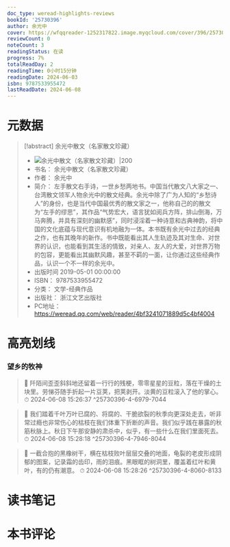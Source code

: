 ```yaml
---
doc_type: weread-highlights-reviews
bookId: '25730396'
author: 余光中
cover: https://wfqqreader-1252317822.image.myqcloud.com/cover/396/25730396/t7_25730396.jpg
reviewCount: 0
noteCount: 3
readingStatus: 在读
progress: 7%
totalReadDay: 2
readingTime: 0小时15分钟
readingDate: 2024-06-03
isbn: 9787533955472
lastReadDate: 2024-06-08
---
```


# 元数据

> [!abstract] 余光中散文（名家散文珍藏）
>
> - ![ 余光中散文（名家散文珍藏）|200](https://wfqqreader-1252317822.image.myqcloud.com/cover/396/25730396/t7_25730396.jpg)
> - 书名： 余光中散文（名家散文珍藏）
> - 作者： 余光中
> - 简介： 左手散文右手诗，一世乡愁两地书。中国当代散文八大家之一、台湾散文领军人物余光中的散文经典。余光中除了广为人知的“乡愁诗人”的身份，也是当代中国最优秀的散文家之一，他称自己的的散文为“左手的缪思”，其作品“气势宏大，语言犹如阅兵方阵，排山倒海，万马奔腾，并具有深刻的幽默感”，同时浸淫着一种诗意和古典神韵，将中国的文化底蕴与现代意识有机地融为一体。本书既有余光中过去的经典之作，也有其晚年的新作。书中既能看出其人生轨迹及其对生命、对世界的认识，也能看到其生活的情致，对亲人、友人的大爱，对世界万物的包容，更能看出其幽默风趣，甚至不羁的一面，让你通过这些经典作品，认识一个不一样的余光中。
> - 出版时间 2019-05-01 00:00:00
> - ISBN： 9787533955472
> - 分类： 文学-经典作品
> - 出版社： 浙江文艺出版社
> - PC地址：https://weread.qq.com/web/reader/4bf3241071889d5c4bf4004

# 高亮划线

### 望乡的牧神

> 📌 阡陌间歪歪斜斜地还留着一行行的残梗，零零星星的豆粒，落在干燥的土块里。劳悌芬随手折起一片豆荚，把荚剥开。淡黄的豆粒滚入了他的掌心。
> ⏱ 2024-06-08 15:26:37 ^25730396-4-6979-7044

> 📌 我们踏着千叶万叶已腐的、将腐的、干脆欲裂的秋季向更深处走去，听非常过瘾也非常伤心的枯枝在我们体重下折断的声音。我们似乎践在暴露的秋筋秋脉上。秋日下午那安静的肃杀中，似乎，有一些什么在我们里面死去。
> ⏱ 2024-06-08 15:28:18 ^25730396-4-7946-8044

> 📌 一截合抱的黑橡树干，横在枯枝败叶层层交叠的地面，龟裂的老皮形成阴郁的图案，记录霜的齿印，雨的泪痕。黑眼眶的树洞里，覆盖着红叶和黄叶，有的仍有潮意。
> ⏱ 2024-06-08 15:28:26 ^25730396-4-8060-8133

# 读书笔记

# 本书评论
